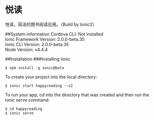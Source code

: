 # 悦读
悦读，简洁的图书阅读应用。（Build by Ionic2）

##System information
    Cordova CLI: Not installed  
    Ionic Framework Version: 2.0.0-beta.35  
    Ionic CLI Version: 2.0.0-beta.35  
    Node Version: v4.4.4  
    
##Installation
###Installing Ionic

    $ npm install -g ionic@beta  
    
    
To create your project  into the local directory:  

    $ ionic start happyreading --v2
    
    
To run your app, cd into the directory that was created and then run the ionic serve command:  

    $ cd happyreading  
    $ ionic serve  


